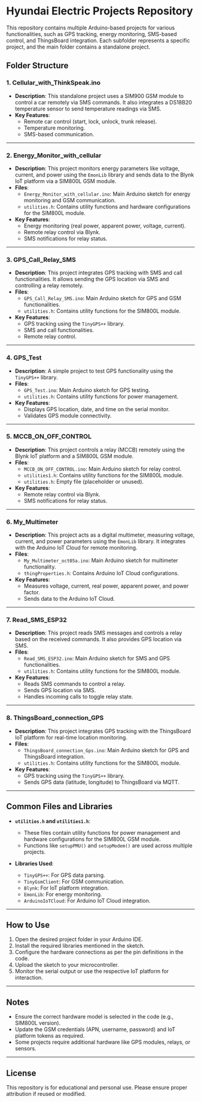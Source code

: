 # Hyundai Electric Projects Repository

This repository contains multiple Arduino-based projects for various functionalities, such as GPS tracking, energy monitoring, SMS-based control, and ThingsBoard integration. Each subfolder represents a specific project, and the main folder contains a standalone project.

## Folder Structure

### 1. **Cellular_with_ThinkSpeak.ino**
- **Description**: This standalone project uses a SIM900 GSM module to control a car remotely via SMS commands. It also integrates a DS18B20 temperature sensor to send temperature readings via SMS.
- **Key Features**:
  - Remote car control (start, lock, unlock, trunk release).
  - Temperature monitoring.
  - SMS-based communication.

---

### 2. **Energy_Monitor_with_cellular**
- **Description**: This project monitors energy parameters like voltage, current, and power using the `EmonLib` library and sends data to the Blynk IoT platform via a SIM800L GSM module.
- **Files**:
  - `Energy_Monitor_with_cellular.ino`: Main Arduino sketch for energy monitoring and GSM communication.
  - `utilities.h`: Contains utility functions and hardware configurations for the SIM800L module.
- **Key Features**:
  - Energy monitoring (real power, apparent power, voltage, current).
  - Remote relay control via Blynk.
  - SMS notifications for relay status.

---

### 3. **GPS_Call_Relay_SMS**
- **Description**: This project integrates GPS tracking with SMS and call functionalities. It allows sending the GPS location via SMS and controlling a relay remotely.
- **Files**:
  - `GPS_Call_Relay_SMS.ino`: Main Arduino sketch for GPS and GSM functionalities.
  - `utilities.h`: Contains utility functions for the SIM800L module.
- **Key Features**:
  - GPS tracking using the `TinyGPS++` library.
  - SMS and call functionalities.
  - Remote relay control.

---

### 4. **GPS_Test**
- **Description**: A simple project to test GPS functionality using the `TinyGPS++` library.
- **Files**:
  - `GPS_Test.ino`: Main Arduino sketch for GPS testing.
  - `utilities.h`: Contains utility functions for power management.
- **Key Features**:
  - Displays GPS location, date, and time on the serial monitor.
  - Validates GPS module connectivity.

---

### 5. **MCCB_ON_OFF_CONTROL**
- **Description**: This project controls a relay (MCCB) remotely using the Blynk IoT platform and a SIM800L GSM module.
- **Files**:
  - `MCCB_ON_OFF_CONTROL.ino`: Main Arduino sketch for relay control.
  - `utilities1.h`: Contains utility functions for the SIM800L module.
  - `utilities.h`: Empty file (placeholder or unused).
- **Key Features**:
  - Remote relay control via Blynk.
  - SMS notifications for relay status.

---

### 6. **My_Multimeter**
- **Description**: This project acts as a digital multimeter, measuring voltage, current, and power parameters using the `EmonLib` library. It integrates with the Arduino IoT Cloud for remote monitoring.
- **Files**:
  - `My_Multimeter_oct05a.ino`: Main Arduino sketch for multimeter functionality.
  - `thingProperties.h`: Contains Arduino IoT Cloud configurations.
- **Key Features**:
  - Measures voltage, current, real power, apparent power, and power factor.
  - Sends data to the Arduino IoT Cloud.

---

### 7. **Read_SMS_ESP32**
- **Description**: This project reads SMS messages and controls a relay based on the received commands. It also provides GPS location via SMS.
- **Files**:
  - `Read_SMS_ESP32.ino`: Main Arduino sketch for SMS and GPS functionalities.
  - `utilities.h`: Contains utility functions for the SIM800L module.
- **Key Features**:
  - Reads SMS commands to control a relay.
  - Sends GPS location via SMS.
  - Handles incoming calls to toggle relay state.

---

### 8. **ThingsBoard_connection_GPS**
- **Description**: This project integrates GPS tracking with the ThingsBoard IoT platform for real-time location monitoring.
- **Files**:
  - `ThingsBoard_connection_Gps.ino`: Main Arduino sketch for GPS and ThingsBoard integration.
  - `utilities.h`: Contains utility functions for the SIM800L module.
- **Key Features**:
  - GPS tracking using the `TinyGPS++` library.
  - Sends GPS data (latitude, longitude) to ThingsBoard via MQTT.

---

## Common Files and Libraries
- **`utilities.h` and `utilities1.h`**:
  - These files contain utility functions for power management and hardware configurations for the SIM800L GSM module.
  - Functions like `setupPMU()` and `setupModem()` are used across multiple projects.

- **Libraries Used**:
  - `TinyGPS++`: For GPS data parsing.
  - `TinyGsmClient`: For GSM communication.
  - `Blynk`: For IoT platform integration.
  - `EmonLib`: For energy monitoring.
  - `ArduinoIoTCloud`: For Arduino IoT Cloud integration.

---

## How to Use
1. Open the desired project folder in your Arduino IDE.
2. Install the required libraries mentioned in the sketch.
3. Configure the hardware connections as per the pin definitions in the code.
4. Upload the sketch to your microcontroller.
5. Monitor the serial output or use the respective IoT platform for interaction.

---

## Notes
- Ensure the correct hardware model is selected in the code (e.g., SIM800L version).
- Update the GSM credentials (APN, username, password) and IoT platform tokens as required.
- Some projects require additional hardware like GPS modules, relays, or sensors.

---

## License
This repository is for educational and personal use. Please ensure proper attribution if reused or modified.